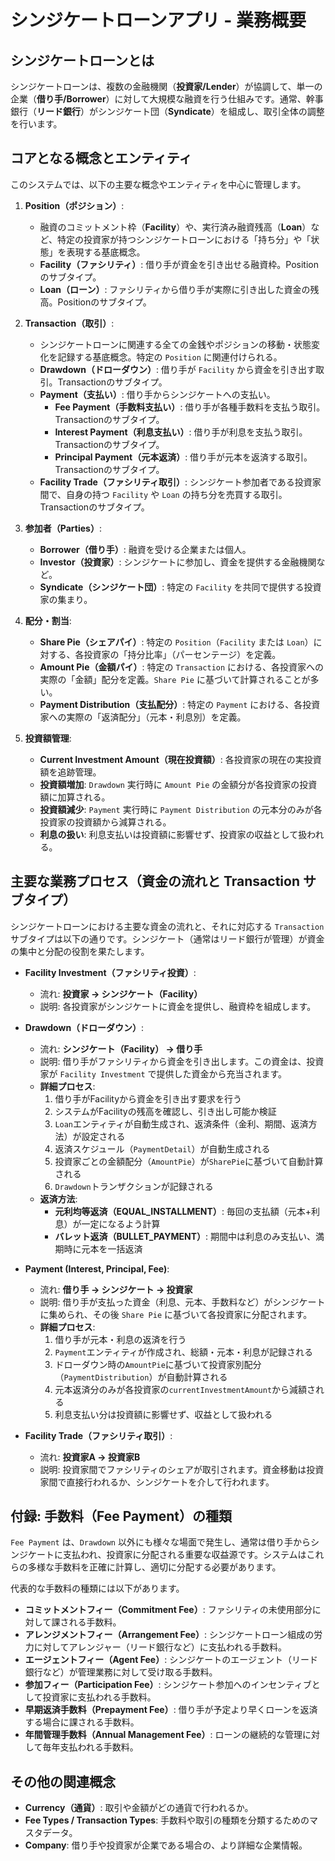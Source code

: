 # シンジケートローンアプリ - 業務概要

## シンジケートローンとは

シンジケートローンは、複数の金融機関（**投資家/Lender**）が協調して、単一の企業（**借り手/Borrower**）に対して大規模な融資を行う仕組みです。通常、幹事銀行（**リード銀行**）がシンジケート団（**Syndicate**）を組成し、取引全体の調整を行います。

## コアとなる概念とエンティティ

このシステムでは、以下の主要な概念やエンティティを中心に管理します。

1.  **Position（ポジション）**:
    *   融資のコミットメント枠（**Facility**）や、実行済み融資残高（**Loan**）など、特定の投資家が持つシンジケートローンにおける「持ち分」や「状態」を表現する基底概念。
    *   **Facility（ファシリティ）**: 借り手が資金を引き出せる融資枠。Positionのサブタイプ。
    *   **Loan（ローン）**: ファシリティから借り手が実際に引き出した資金の残高。Positionのサブタイプ。

2.  **Transaction（取引）**:
    *   シンジケートローンに関連する全ての金銭やポジションの移動・状態変化を記録する基底概念。特定の `Position` に関連付けられる。
    *   **Drawdown（ドローダウン）**: 借り手が `Facility` から資金を引き出す取引。Transactionのサブタイプ。
    *   **Payment（支払い）**: 借り手からシンジケートへの支払い。
        *   **Fee Payment（手数料支払い）**: 借り手が各種手数料を支払う取引。Transactionのサブタイプ。
        *   **Interest Payment（利息支払い）**: 借り手が利息を支払う取引。Transactionのサブタイプ。
        *   **Principal Payment（元本返済）**: 借り手が元本を返済する取引。Transactionのサブタイプ。
    *   **Facility Trade（ファシリティ取引）**: シンジケート参加者である投資家間で、自身の持つ `Facility` や `Loan` の持ち分を売買する取引。Transactionのサブタイプ。

3.  **参加者（Parties）**:
    *   **Borrower（借り手）**: 融資を受ける企業または個人。
    *   **Investor（投資家）**: シンジケートに参加し、資金を提供する金融機関など。
    *   **Syndicate（シンジケート団）**: 特定の `Facility` を共同で提供する投資家の集まり。

4.  **配分・割当**:
    *   **Share Pie（シェアパイ）**: 特定の `Position`（`Facility` または `Loan`）に対する、各投資家の「持分比率」（パーセンテージ）を定義。
    *   **Amount Pie（金額パイ）**: 特定の `Transaction` における、各投資家への実際の「金額」配分を定義。`Share Pie` に基づいて計算されることが多い。
    *   **Payment Distribution（支払配分）**: 特定の `Payment` における、各投資家への実際の「返済配分」（元本・利息別）を定義。

5.  **投資額管理**:
    *   **Current Investment Amount（現在投資額）**: 各投資家の現在の実投資額を追跡管理。
    *   **投資額増加**: `Drawdown` 実行時に `Amount Pie` の金額分が各投資家の投資額に加算される。
    *   **投資額減少**: `Payment` 実行時に `Payment Distribution` の元本分のみが各投資家の投資額から減算される。
    *   **利息の扱い**: 利息支払いは投資額に影響せず、投資家の収益として扱われる。

## 主要な業務プロセス（資金の流れと Transaction サブタイプ）

シンジケートローンにおける主要な資金の流れと、それに対応する `Transaction` サブタイプは以下の通りです。シンジケート（通常はリード銀行が管理）が資金の集中と分配の役割を果たします。

*   **Facility Investment（ファシリティ投資）**:
    *   流れ: **投資家 → シンジケート（Facility）**
    *   説明: 各投資家がシンジケートに資金を提供し、融資枠を組成します。

*   **Drawdown（ドローダウン）**:
    *   流れ: **シンジケート（Facility） → 借り手**
    *   説明: 借り手がファシリティから資金を引き出します。この資金は、投資家が `Facility Investment` で提供した資金から充当されます。
    *   **詳細プロセス**:
        1. 借り手がFacilityから資金を引き出す要求を行う
        2. システムがFacilityの残高を確認し、引き出し可能か検証
        3. `Loan`エンティティが自動生成され、返済条件（金利、期間、返済方法）が設定される
        4. 返済スケジュール（`PaymentDetail`）が自動生成される
        5. 投資家ごとの金額配分（`AmountPie`）が`SharePie`に基づいて自動計算される
        6. `Drawdown`トランザクションが記録される
    *   **返済方法**:
        * **元利均等返済（EQUAL_INSTALLMENT）**: 毎回の支払額（元本+利息）が一定になるよう計算
        * **バレット返済（BULLET_PAYMENT）**: 期間中は利息のみ支払い、満期時に元本を一括返済

*   **Payment (Interest, Principal, Fee)**:
    *   流れ: **借り手 → シンジケート → 投資家**
    *   説明: 借り手が支払った資金（利息、元本、手数料など）がシンジケートに集められ、その後 `Share Pie` に基づいて各投資家に分配されます。
    *   **詳細プロセス**:
        1. 借り手が元本・利息の返済を行う
        2. `Payment`エンティティが作成され、総額・元本・利息が記録される
        3. ドローダウン時の`AmountPie`に基づいて投資家別配分（`PaymentDistribution`）が自動計算される
        4. 元本返済分のみが各投資家の`currentInvestmentAmount`から減額される
        5. 利息支払い分は投資額に影響せず、収益として扱われる

*   **Facility Trade（ファシリティ取引）**:
    *   流れ: **投資家A → 投資家B**
    *   説明: 投資家間でファシリティのシェアが取引されます。資金移動は投資家間で直接行われるか、シンジケートを介して行われます。

## 付録: 手数料（Fee Payment）の種類

`Fee Payment` は、`Drawdown` 以外にも様々な場面で発生し、通常は借り手からシンジケートに支払われ、投資家に分配される重要な収益源です。システムはこれらの多様な手数料を正確に計算し、適切に分配する必要があります。

代表的な手数料の種類には以下があります。

*   **コミットメントフィー（Commitment Fee）**: ファシリティの未使用部分に対して課される手数料。
*   **アレンジメントフィー（Arrangement Fee）**: シンジケートローン組成の労力に対してアレンジャー（リード銀行など）に支払われる手数料。
*   **エージェントフィー（Agent Fee）**: シンジケートのエージェント（リード銀行など）が管理業務に対して受け取る手数料。
*   **参加フィー（Participation Fee）**: シンジケート参加へのインセンティブとして投資家に支払われる手数料。
*   **早期返済手数料（Prepayment Fee）**: 借り手が予定より早くローンを返済する場合に課される手数料。
*   **年間管理手数料（Annual Management Fee）**: ローンの継続的な管理に対して毎年支払われる手数料。

## その他の関連概念

*   **Currency（通貨）**: 取引や金額がどの通貨で行われるか。
*   **Fee Types / Transaction Types**: 手数料や取引の種類を分類するためのマスタデータ。
*   **Company**: 借り手や投資家が企業である場合の、より詳細な企業情報。
